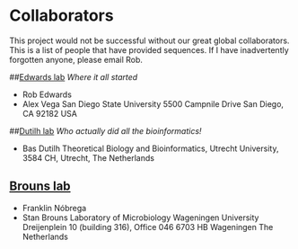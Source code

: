 # Collaborators

This project would not be successful without our great global collaborators. This is a list of people that have provided sequences. If I have inadvertently forgotten anyone, please email Rob.

##[Edwards lab](http://edwards.sdsu.edu/research)
*Where it all started*
* Rob Edwards
* Alex Vega
San Diego State University
5500 Campnile Drive
San Diego, CA 92182 
USA

##[Dutilh lab](http://tbb.bio.uu.nl/dutilh)
*Who actually did all the bioinformatics!*
* Bas Dutilh
Theoretical Biology and Bioinformatics,
Utrecht University,
3584 CH,
Utrecht,
The Netherlands

## [Brouns lab](http://www.wageningenur.nl/en/Expertise-Services/Chair-groups/Agrotechnology-and-Food-Sciences/Laboratory-of-Microbiology/Research/Themes-Microbe-Bacteriophage-interactions.htm)
* Franklin Nóbrega
* Stan Brouns
Laboratory of Microbiology
Wageningen University
Dreijenplein 10 (building 316), Office 046
6703 HB Wageningen
The Netherlands




